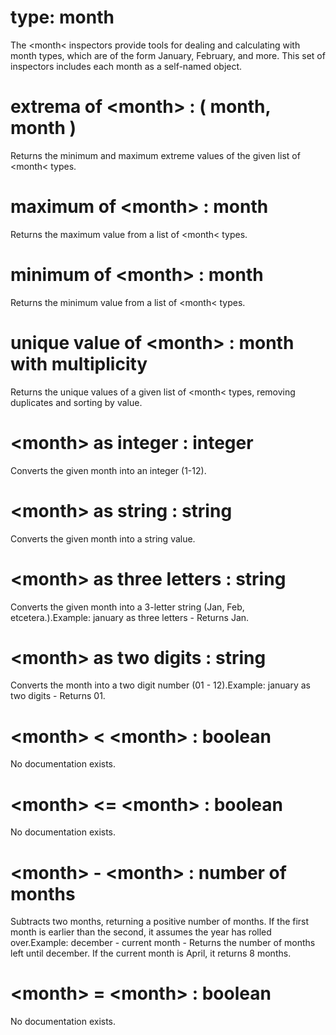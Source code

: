 # type: month

The &lt;month&lt; inspectors provide tools for dealing and calculating with month types, which are of the form January, February, and more. This set of inspectors includes each month as a self-named object.

# extrema of &lt;month&gt; : ( month, month )

Returns the minimum and maximum extreme values of the given list of &lt;month&lt; types.

# maximum of &lt;month&gt; : month

Returns the maximum value from a list of &lt;month&lt; types.

# minimum of &lt;month&gt; : month

Returns the minimum value from a list of &lt;month&lt; types.

# unique value of &lt;month&gt; : month with multiplicity

Returns the unique values of a given list of &lt;month&lt; types, removing duplicates and sorting by value.

# &lt;month&gt; as integer : integer

Converts the given month into an integer (1-12).

# &lt;month&gt; as string : string

Converts the given month into a string value.

# &lt;month&gt; as three letters : string

Converts the given month into a 3-letter string (Jan, Feb, etcetera.).Example: january as three letters - Returns Jan.

# &lt;month&gt; as two digits : string

Converts the month into a two digit number (01 - 12).Example: january as two digits - Returns 01.

# &lt;month&gt; &lt; &lt;month&gt; : boolean

No documentation exists.

# &lt;month&gt; &lt;= &lt;month&gt; : boolean

No documentation exists.

# &lt;month&gt; - &lt;month&gt; : number of months

Subtracts two months, returning a positive number of months. If the first month is earlier than the second, it assumes the year has rolled over.Example: december - current month - Returns the number of months left until december. If the current month is April, it returns 8 months.

# &lt;month&gt; = &lt;month&gt; : boolean

No documentation exists.
